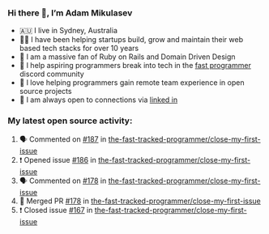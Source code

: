 ### Hi there 👋, I’m Adam Mikulasev

- 🇦🇺 I live in Sydney, Australia
- 👨‍💻 I have been helping startups build, grow and maintain their web based tech stacks for over 10 years
- 💎 I am a massive fan of Ruby on Rails and Domain Driven Design
- 🌱 I help aspiring programmers break into tech in the [fast programmer](https://discord.com/invite/VaH6yVGe53) discord community
- 💞️ I love helping programmers gain remote team experience in open source projects
- 🔗 I am always open to connections via [linked in](https://www.linkedin.com/in/adam-mikulasev-32690591/)

### My latest open source activity:

<!--START_SECTION:activity-->
1. 🗣 Commented on [#187](https://github.com/the-fast-tracked-programmer/close-my-first-issue/issues/187) in [the-fast-tracked-programmer/close-my-first-issue](https://github.com/the-fast-tracked-programmer/close-my-first-issue)
2. ❗️ Opened issue [#186](https://github.com/the-fast-tracked-programmer/close-my-first-issue/issues/186) in [the-fast-tracked-programmer/close-my-first-issue](https://github.com/the-fast-tracked-programmer/close-my-first-issue)
3. 🗣 Commented on [#178](https://github.com/the-fast-tracked-programmer/close-my-first-issue/issues/178) in [the-fast-tracked-programmer/close-my-first-issue](https://github.com/the-fast-tracked-programmer/close-my-first-issue)
4. 🎉 Merged PR [#178](https://github.com/the-fast-tracked-programmer/close-my-first-issue/pull/178) in [the-fast-tracked-programmer/close-my-first-issue](https://github.com/the-fast-tracked-programmer/close-my-first-issue)
5. ❗️ Closed issue [#167](https://github.com/the-fast-tracked-programmer/close-my-first-issue/issues/167) in [the-fast-tracked-programmer/close-my-first-issue](https://github.com/the-fast-tracked-programmer/close-my-first-issue)
<!--END_SECTION:activity-->
